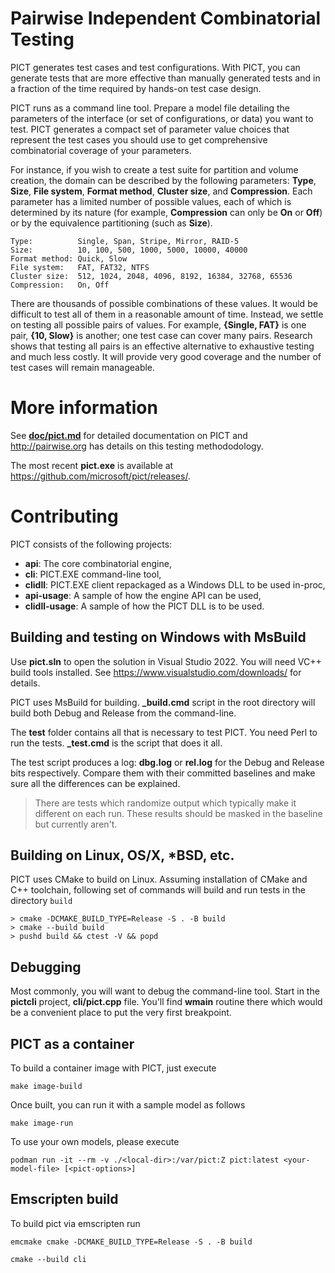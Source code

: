 Pairwise Independent Combinatorial Testing
==========================================

PICT generates test cases and test configurations. With PICT, you can generate tests that are more effective than manually generated tests and in a fraction of the time required by hands-on test case design.

PICT runs as a command line tool. Prepare a model file detailing the parameters of the interface (or set of configurations, or data) you want to test. PICT generates a compact set of parameter value choices that represent the test cases you should use to get comprehensive combinatorial coverage of your parameters.

For instance, if you wish to create a test suite for partition and volume creation, the domain can be described by the following parameters: **Type**, **Size**, **File system**, **Format method**, **Cluster size**, and **Compression**. Each parameter has a limited number of possible values, each of which is determined by its nature (for example, **Compression** can only be **On** or **Off**) or by the equivalence partitioning (such as **Size**).

    Type:          Single, Span, Stripe, Mirror, RAID-5
    Size:          10, 100, 500, 1000, 5000, 10000, 40000
    Format method: Quick, Slow
    File system:   FAT, FAT32, NTFS
    Cluster size:  512, 1024, 2048, 4096, 8192, 16384, 32768, 65536
    Compression:   On, Off

There are thousands of possible combinations of these values. It would be  difficult to test all of them in a reasonable amount of time. Instead, we settle on testing all possible pairs of values. For example, **{Single, FAT}** is one pair, **{10, Slow}** is another; one test case can cover many pairs. Research shows that testing all pairs is an effective alternative to exhaustive testing and much less costly. It will provide very good coverage and the number of test cases will remain manageable.

# More information

See **[doc/pict.md](https://github.com/Microsoft/pict/blob/main/doc/pict.md)** for detailed documentation on PICT and http://pairwise.org has details on this testing methododology. 

The most recent **pict.exe** is available at https://github.com/microsoft/pict/releases/.

# Contributing

PICT consists of the following projects:
 * **api**: The core combinatorial engine,
 * **cli**: PICT.EXE command-line tool,
 * **clidll**: PICT.EXE client repackaged as a Windows DLL to be used in-proc,
 * **api-usage**: A sample of how the engine API can be used,
 * **clidll-usage**: A sample of how the PICT DLL is to be used.

## Building and testing on Windows with MsBuild
Use **pict.sln** to open the solution in Visual Studio 2022. You will need VC++ build tools installed. See https://www.visualstudio.com/downloads/ for details.

PICT uses MsBuild for building. **_build.cmd** script in the root directory will build both Debug and Release from the command-line.

The **test** folder contains all that is necessary to test PICT. You need Perl to run the tests. **_test.cmd** is the script that does it all.

The test script produces a log: **dbg.log** or **rel.log** for the Debug and Release bits respectively. Compare them with their committed baselines and make sure all the differences can be explained.

>There are tests which randomize output which typically make it different on each run. These results should be masked in the baseline but currently aren't.

## Building on Linux, OS/X, *BSD, etc.
PICT uses CMake to build on Linux.
Assuming installation of CMake and C++ toolchain, following set of commands will build and run tests in the directory `build`
```
> cmake -DCMAKE_BUILD_TYPE=Release -S . -B build
> cmake --build build
> pushd build && ctest -V && popd
```

## Debugging

Most commonly, you will want to debug the command-line tool. Start in the **pictcli** project, **cli/pict.cpp** file. You'll find **wmain** routine there which would be a convenient place to put the very first breakpoint.

## PICT as a container

To build a container image with PICT, just execute

    make image-build

Once built, you can run it with a sample model as follows

    make image-run

To use your own models, please execute

    podman run -it --rm -v ./<local-dir>:/var/pict:Z pict:latest <your-model-file> [<pict-options>]


## Emscripten build

To build pict via emscripten run

    emcmake cmake -DCMAKE_BUILD_TYPE=Release -S . -B build
    
    cmake --build cli